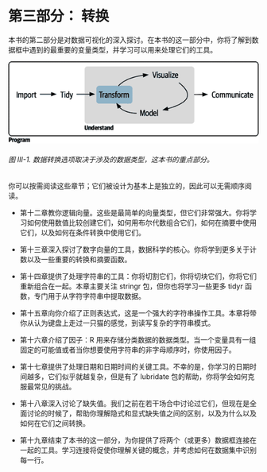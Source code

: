 # 第三部分： 转换

本书的第二部分是对数据可视化的深入探讨。在本书的这一部分中，你将了解到数据框中遇到的最重要的变量类型，并学习可以用来处理它们的工具。

![我们的数据科学模型，高亮显示的转换部分。](img/rds2_p300.png)

###### 图 III-1. 数据转换选项取决于涉及的数据类型，这本书的重点部分。

你可以按需阅读这些章节；它们被设计为基本上是独立的，因此可以无需顺序阅读。

+   第十二章教你逻辑向量。这些是最简单的向量类型，但它们非常强大。你将学习如何使用数值比较创建它们，如何用布尔代数组合它们，如何在摘要中使用它们，以及如何在条件转换中使用它们。

+   第十三章深入探讨了数字向量的工具，数据科学的核心。你将学到更多关于计数以及一些重要的转换和摘要函数。

+   第十四章提供了处理字符串的工具：你将切割它们，你将切块它们，你将它们重新组合在一起。本章主要关注 stringr 包，但你也将学习一些更多 tidyr 函数，专门用于从字符字符串中提取数据。

+   第十五章向你介绍了正则表达式，这是一个强大的字符串操作工具。本章将带你从认为键盘上走过一只猫的感觉，到读写复杂的字符串模式。

+   第十六章介绍了因子：R 用来存储分类数据的数据类型。当一个变量具有一组固定的可能值或者当你想要使用字符串的非字母顺序时，你使用因子。

+   第十七章提供了处理日期和日期时间的关键工具。不幸的是，你学习的日期时间越多，它们似乎就越复杂，但是有了 lubridate 包的帮助，你将学会如何克服最常见的挑战。

+   第十八章深入讨论了缺失值。我们之前在若干场合中讨论过它们，但现在是全面讨论的时候了，帮助你理解隐式和显式缺失值之间的区别，以及为什么以及如何在它们之间转换。

+   第十九章结束了本书的这一部分，为你提供了将两个（或更多）数据框连接在一起的工具。学习连接将促使你理解关键的概念，并考虑如何在数据集中识别每一行。
